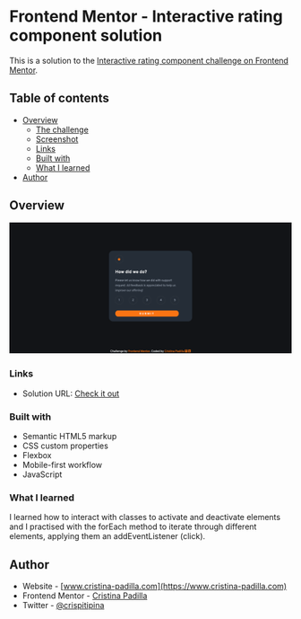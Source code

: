 # Frontend Mentor - Interactive rating component solution

This is a solution to the [Interactive rating component challenge on Frontend Mentor](https://www.frontendmentor.io/challenges/interactive-rating-component-koxpeBUmI).


## Table of contents

- [Overview](#overview)
  - [The challenge](#the-challenge)
  - [Screenshot](#screenshot)
  - [Links](#links)
  - [Built with](#built-with)
  - [What I learned](#what-i-learned)
- [Author](#author)


## Overview


![](./images/screenshot.png)


### Links

- Solution URL: [Check it out](https://component-rating.netlify.app/)


### Built with

- Semantic HTML5 markup
- CSS custom properties
- Flexbox
- Mobile-first workflow
- JavaScript

### What I learned

I learned how to interact with classes to activate and deactivate elements and I practised with the forEach method to iterate through different elements, applying them an addEventListener (click).


## Author

- Website - [www.cristina-padilla.com](https://www.cristina-padilla.com)
- Frontend Mentor - [Cristina Padilla](https://www.frontendmentor.io/profile/Mama-simba)
- Twitter - [@crispitipina](https://www.twitter.com/crispitipina)

